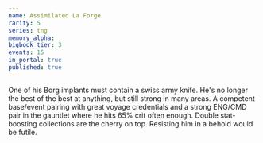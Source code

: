 ```yaml
---
name: Assimilated La Forge
rarity: 5
series: tng
memory_alpha:
bigbook_tier: 3
events: 15
in_portal: true
published: true
---
```


One of his Borg implants must contain a swiss army knife. He's no longer the best of the best at anything, but still strong in many areas. A competent base/event pairing with great voyage credentials and a strong ENG/CMD pair in the gauntlet where he hits 65% crit often enough. Double stat-boosting collections are the cherry on top. Resisting him in a behold would be futile.
